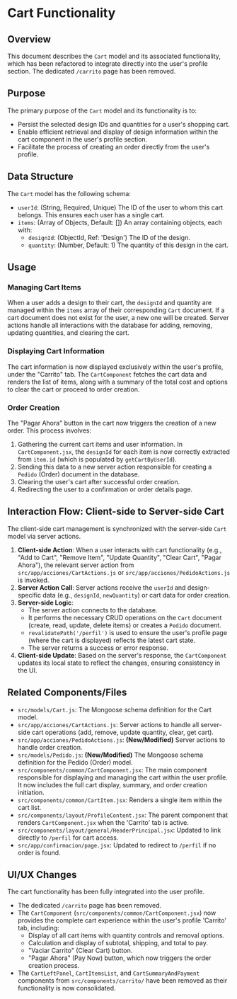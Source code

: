 # Cart Functionality

## Overview

This document describes the `Cart` model and its associated functionality, which has been refactored to integrate directly into the user's profile section. The dedicated `/carrito` page has been removed.

## Purpose

The primary purpose of the `Cart` model and its functionality is to:
- Persist the selected design IDs and quantities for a user's shopping cart.
- Enable efficient retrieval and display of design information within the cart component in the user's profile section.
- Facilitate the process of creating an order directly from the user's profile.

## Data Structure

The `Cart` model has the following schema:

- `userId`: (String, Required, Unique) The ID of the user to whom this cart belongs. This ensures each user has a single cart.
- `items`: (Array of Objects, Default: []) An array containing objects, each with:
    - `designId`: (ObjectId, Ref: 'Design') The ID of the design.
    - `quantity`: (Number, Default: 1) The quantity of this design in the cart.

## Usage

### Managing Cart Items

When a user adds a design to their cart, the `designId` and quantity are managed within the `items` array of their corresponding `Cart` document. If a cart document does not exist for the user, a new one will be created. Server actions handle all interactions with the database for adding, removing, updating quantities, and clearing the cart.

### Displaying Cart Information

The cart information is now displayed exclusively within the user's profile, under the "Carrito" tab. The `CartComponent` fetches the cart data and renders the list of items, along with a summary of the total cost and options to clear the cart or proceed to order creation.

### Order Creation

The "Pagar Ahora" button in the cart now triggers the creation of a new order. This process involves:
1.  Gathering the current cart items and user information. In `CartComponent.jsx`, the `designId` for each item is now correctly extracted from `item.id` (which is populated by `getCartByUserId`).
2.  Sending this data to a new server action responsible for creating a `Pedido` (Order) document in the database.
3.  Clearing the user's cart after successful order creation.
4.  Redirecting the user to a confirmation or order details page.

## Interaction Flow: Client-side to Server-side Cart

The client-side cart management is synchronized with the server-side `Cart` model via server actions.

1.  **Client-side Action**: When a user interacts with cart functionality (e.g., "Add to Cart", "Remove Item", "Update Quantity", "Clear Cart", "Pagar Ahora"), the relevant server action from `src/app/acciones/CartActions.js` or `src/app/acciones/PedidoActions.js` is invoked.
2.  **Server Action Call**: Server actions receive the `userId` and design-specific data (e.g., `designId`, `newQuantity`) or cart data for order creation.
3.  **Server-side Logic**:
    *   The server action connects to the database.
    *   It performs the necessary CRUD operations on the `Cart` document (create, read, update, delete items) or creates a `Pedido` document.
    *   `revalidatePath('/perfil')` is used to ensure the user's profile page (where the cart is displayed) reflects the latest cart state.
    *   The server returns a success or error response.
4.  **Client-side Update**: Based on the server's response, the `CartComponent` updates its local state to reflect the changes, ensuring consistency in the UI.

## Related Components/Files

- `src/models/Cart.js`: The Mongoose schema definition for the Cart model.
- `src/app/acciones/CartActions.js`: Server actions to handle all server-side cart operations (add, remove, update quantity, clear, get cart).
- `src/app/acciones/PedidoActions.js`: **(New/Modified)** Server actions to handle order creation.
- `src/models/Pedido.js`: **(New/Modified)** The Mongoose schema definition for the Pedido (Order) model.
- `src/components/common/CartComponent.jsx`: The main component responsible for displaying and managing the cart within the user profile. It now includes the full cart display, summary, and order creation initiation.
- `src/components/common/CartItem.jsx`: Renders a single item within the cart list.
- `src/components/layout/ProfileContent.jsx`: The parent component that renders `CartComponent.jsx` when the 'Carrito' tab is active.
- `src/components/layout/general/HeaderPrincipal.jsx`: Updated to link directly to `/perfil` for cart access.
- `src/app/confirmacion/page.jsx`: Updated to redirect to `/perfil` if no order is found.

## UI/UX Changes

The cart functionality has been fully integrated into the user profile.
-   The dedicated `/carrito` page has been removed.
-   The `CartComponent` (`src/components/common/CartComponent.jsx`) now provides the complete cart experience within the user's profile 'Carrito' tab, including:
    -   Display of all cart items with quantity controls and removal options.
    -   Calculation and display of subtotal, shipping, and total to pay.
    -   "Vaciar Carrito" (Clear Cart) button.
    -   "Pagar Ahora" (Pay Now) button, which now triggers the order creation process.
-   The `CartLeftPanel`, `CartItemsList`, and `CartSummaryAndPayment` components from `src/components/carrito/` have been removed as their functionality is now consolidated.
